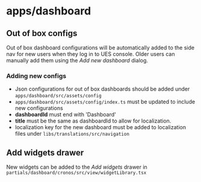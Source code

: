 # apps/dashboard

## Out of box configs

Out of box dashboard configurations will be automatically added to the side nav for new users when they log in to UES console. Older users can manually add them using the _Add new dashboard_ dialog.

### Adding new configs

- Json configurations for out of box dashboards should be added under `apps/dashboard/src/assets/config`
- `apps/dashboard/src/assets/config/index.ts` must be updated to include new configurations
- **dashboardId** must end with 'Dashboard'
- **title** must be the same as dashboardId to allow for localization.
- localization key for the new dashboard must be added to localization files under `libs/translations/src/navigation`

## Add widgets drawer

New widgets can be added to the _Add widgets_ drawer in `partials/dashboard/cronos/src/view/widgetLibrary.tsx`

